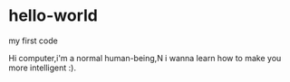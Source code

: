 # hello-world
my first code 


Hi computer,i'm a normal human-being,N i wanna learn how to make you more intelligent
:).
